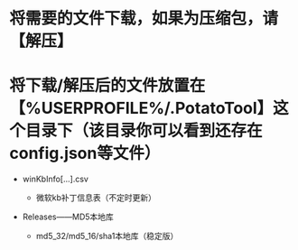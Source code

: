 # 将需要的文件下载，如果为压缩包，请【解压】

# 将下载/解压后的文件放置在 【%USERPROFILE%/.PotatoTool】这个目录下（该目录你可以看到还存在config.json等文件）

- winKbInfo\[...\].csv
  - 微软kb补丁信息表（不定时更新）

- Releases——MD5本地库
  - md5_32/md5_16/sha1本地库（稳定版）
